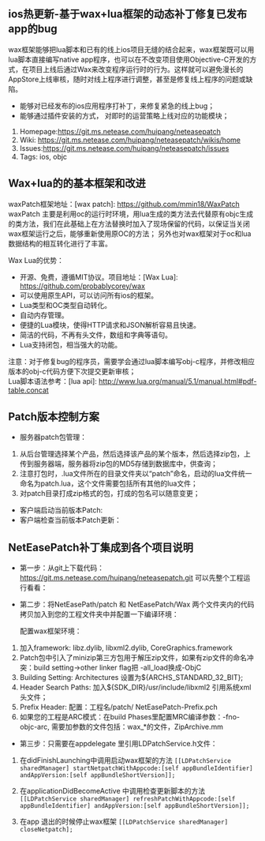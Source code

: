 ## ios热更新-基于wax+lua框架的动态补丁修复已发布app的bug
wax框架能够把lua脚本和已有的线上ios项目无缝的结合起来，wax框架既可以用lua脚本直接编写native app程序，也可以在不改变项目使用Objective-C开发的方式，在项目上线后通过Wax来改变程序运行时的行为。这样就可以避免漫长的AppStore上线审核，随时对线上程序进行调整，甚至是修复线上程序的问题或缺陷。   
    
* 能够对已经发布的ios应用程序打补丁，来修复紧急的线上bug；
* 能够通过插件安装的方式， 对即时的运营策略上线对应的功能模块；      

1. Homepage:https://git.ms.netease.com/huipang/neteasepatch
2. Wiki: https://git.ms.netease.com/huipang/neteasepatch/wikis/home
3. Issues:https://git.ms.netease.com/huipang/neteasepatch/issues
4. Tags: ios, objc   

## Wax+lua的的基本框架和改进
waxPatch框架地址：[wax patch]: https://github.com/mmin18/WaxPatch
waxPatch 主要是利用oc的运行时环境，用lua生成的类方法去代替原有objc生成的类方法，我们在此基础上在方法替换时加入了现场保留的代码，以保证当关闭wax框架运行之后，能够重新使用原OC的方法；
另外也对wax框架对于oc和lua数据结构的相互转化进行了丰富。

Wax Lua的优势：
* 开源、免费，遵循MIT协议。项目地址：[Wax Lua]: https://github.com/probablycorey/wax
* 可以使用原生API，可以访问所有ios的框架。
* Lua类型和OC类型自动转化。
* 自动内存管理。
* 便捷的Lua模块，使得HTTP请求和JSON解析容易且快速。
* 简洁的代码，不再有头文件，数组和字典等语句。
* Lua支持闭包，相当强大的功能。

注意：对于修复bug的程序员，需要学会通过lua脚本编写obj-c程序，并修改相应版本的obj-c代码方便下次提交更新审核；   
Lua脚本语法参考：[lua api]: http://www.lua.org/manual/5.1/manual.html#pdf-table.concat

## Patch版本控制方案
* 服务器patch包管理：   

1. 从后台管理选择某个产品，然后选择该产品的某个版本，然后选择zip包，上传到服务器端，服务器将zip包的MD5存储到数据库中，供查询；
2. 注意打包时，.lua文件所在的目录文件夹以“patch”命名，启动的lua文件统一命名为patch.lua，这个文件需要包括所有其他的lua文件；
3. 对patch目录打成zip格式的包，打成的包名可以随意变更；

* 客户端启动当前版本Patch:    
* 客户端检查当前版本Patch更新：    


## NetEasePatch补丁集成到各个项目说明
     
        
* 第一步：从git上下载代码：
https://git.ms.netease.com/huipang/neteasepatch.git
可以先整个工程运行看看：


* 第二步：将NetEasePath/patch 和 NetEasePatch/Wax 两个文件夹内的代码 拷贝加入到您的工程文件夹中并配置一下编译环境：
      

   配置wax框架环境：
     
     
1. 加入framework: libz.dylib, libxml2.dylib, CoreGraphics.framework
2. Patch包中引入了minizip第三方包用于解压zip文件，如果有zip文件的命名冲突：build setting->other linker flag把 -all_load换成-ObjC
3. Building Setting:  Architectures 设置为${ARCHS_STANDARD_32_BIT};
4. Header Search Paths:  加入${SDK_DIR}/usr/include/libxml2 引用系统xml头文件；
5. Prefix Header: 配置：工程名/patch/ NetEasePatch-Prefix.pch  
6. 如果您的工程是ARC模式：在build Phases里配置MRC编译参数：-fno-objc-arc, 需要加参数的文件包括：wax_*的文件，ZipArchive.mm


* 第三步：只需要在appdelegate 里引用LDPatchService.h文件：
    
1. 在didFinishLaunching中调用启动wax框架的方法
``[[LDPatchService sharedManager] startNetpatchWithAppcode:[self appBundleIdentifier] andAppVersion:[self appBundleShortVersion]];``
    
2. 在applicationDidBecomeActive 中调用检查更新脚本的方法
``[[LDPatchService sharedManager] refreshPatchWithAppcode:[self appBundleIdentifier] andAppVersion:[self appBundleShortVersion]];``
       
3. 在app 退出的时候停止wax框架
``[[LDPatchService sharedManager] closeNetpatch];``